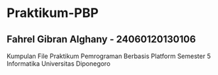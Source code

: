 # Praktikum-PBP

## Fahrel Gibran Alghany - 24060120130106

Kumpulan File Praktikum Pemrograman Berbasis Platform Semester 5 Informatika Universitas Diponegoro
